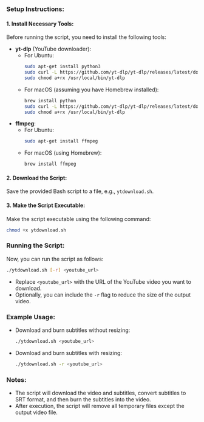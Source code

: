 ### Setup Instructions:

#### 1. Install Necessary Tools:

Before running the script, you need to install the following tools:

- **yt-dlp** (YouTube downloader):
  - For Ubuntu:
    ```bash
    sudo apt-get install python3
    sudo curl -L https://github.com/yt-dlp/yt-dlp/releases/latest/download/yt-dlp -o /usr/local/bin/yt-dlp
    sudo chmod a+rx /usr/local/bin/yt-dlp
    ```
  - For macOS (assuming you have Homebrew installed):
    ```bash
    brew install python
    sudo curl -L https://github.com/yt-dlp/yt-dlp/releases/latest/download/yt-dlp -o /usr/local/bin/yt-dlp
    sudo chmod a+rx /usr/local/bin/yt-dlp
    ```
- **ffmpeg**:
  - For Ubuntu:
    ```bash
    sudo apt-get install ffmpeg
    ```
  - For macOS (using Homebrew):
    ```bash
    brew install ffmpeg
    ```

#### 2. Download the Script:

Save the provided Bash script to a file, e.g., `ytdownload.sh`.

#### 3. Make the Script Executable:

Make the script executable using the following command:
```bash
chmod +x ytdownload.sh
```

### Running the Script:

Now, you can run the script as follows:

```bash
./ytdownload.sh [-r] <youtube_url>
```

- Replace `<youtube_url>` with the URL of the YouTube video you want to download.
- Optionally, you can include the `-r` flag to reduce the size of the output video.

### Example Usage:

- Download and burn subtitles without resizing:
  ```bash
  ./ytdownload.sh <youtube_url>
  ```

- Download and burn subtitles with resizing:
  ```bash
  ./ytdownload.sh -r <youtube_url>
  ```

### Notes:

- The script will download the video and subtitles, convert subtitles to SRT format, and then burn the subtitles into the video.
- After execution, the script will remove all temporary files except the output video file.
